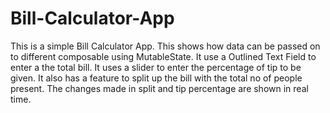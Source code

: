 # Bill-Calculator-App

This is a simple Bill Calculator App. This shows how data can be passed on to different composable using MutableState. 
It use a Outlined Text Field to enter a the  total bill. It uses a slider to enter the percentage of tip to be given.
It also has a feature to split up the bill with the total no of people present.
The changes made in split and tip percentage are shown in real time.
